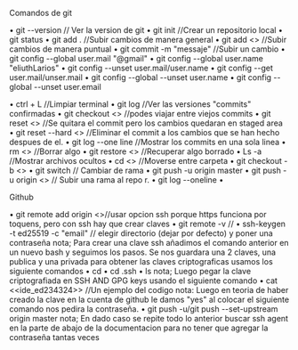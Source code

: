 Comandos de git

• git --version  // Ver la version de git
• git init //Crear un repositorio local
• git status
• git add  .  //Subir cambios de manera general
• git add <<specific file>> //Subir cambios de manera puntual
• git commit -m "messaje" //Subir un cambio
• git config --global user.mail "@gmail" 
• git config --global user.name "eliuthLarios"
• git config --unset user.mail/user.name
• git config --get user.mail/unser.mail
• git config --global --unset user.name
• git config --global --unset user.email

• ctrl + L  //Limpiar terminal
•  git log //Ver las versiones "commits" confirmadas
•  git checkout <<Iniciales del Hash>> //podes viajar entre viejos commits
• git reset <<Iniciales del hash>>  //Se quitara el commit pero los cambios quedaran en staged area    
• git reset --hard  <<Hash>>  //Eliminar el commit a los cambios que se han hecho despues de el.
• git log --one line  //Mostrar los commits en una sola linea
• rm <<nombre>> //Borrar algo
• git restore <<nombre>> //Recuperar algo borrado
• Ls -a  //Mostrar archivos ocultos
• cd  <<nombre>>  //Moverse entre carpeta
• git checkout -b  <<nombre de rama>> 
• git switch // Cambiar de rama
• git push -u origin master
• git push -u origin <<nombre de la rama>> // Subir una rama al repo r.
• git log --oneline
• 

Github

• git remote add origin <<enlace>>//usar opcion ssh porque https funciona por toquens, pero con ssh hay que crear claves
• git remote -v //
• ssh-keygen -t ed25519 -c "email" // elegir directorio (dejar por defecto) y poner una contraseña
nota; Para crear una clave ssh añadimos el comando anterior  en un nuevo bash y seguimos los pasos. Se nos guardara una  2 claves, una publica y una privada para obtener  las claves criptograficas usamos los siguiente comandos
• cd
• cd .ssh
• ls
nota; Luego pegar la clave criptografiada  en SSH AND GPG keys usando el siguiente comando
• cat <<ide_ed234324>>  //Un ejemplo del codigo
nota: Luego en teoria  de haber creado la clave en la cuenta de github le damos "yes"  al colocar el siguiente comando nos pedira la contraseña.
• git push -u/git push --set-upstream origin master
nota; En dado caso se repite todo lo anterior buscar ssh agent en la parte de abajo de la documentacion para no tener que agregar la contraseña tantas veces

